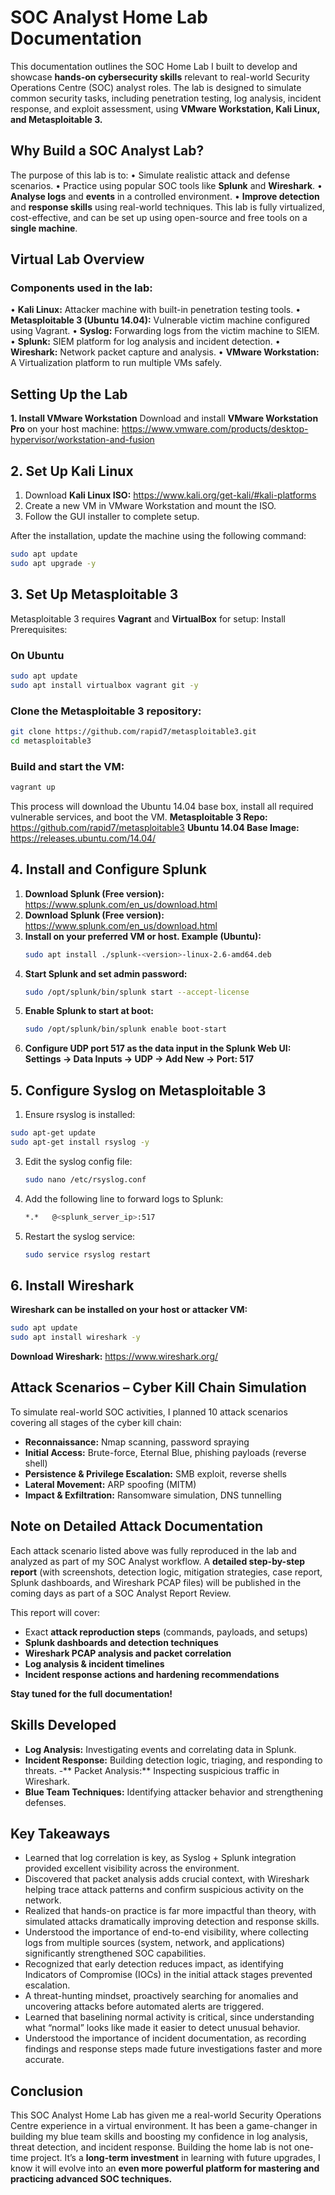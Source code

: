# SOC Analyst Home Lab Documentation

This documentation outlines the SOC Home Lab I built to develop and showcase **hands-on cybersecurity skills** relevant to real-world Security Operations Centre (SOC) analyst roles. The lab is designed to simulate common security tasks, including penetration testing, log analysis, incident response, and exploit assessment, using **VMware Workstation, Kali Linux, and Metasploitable 3.**

## Why Build a SOC Analyst Lab?

The purpose of this lab is to:
•	Simulate realistic attack and defense scenarios.
•	Practice using popular SOC tools like **Splunk** and **Wireshark**.
•	**Analyse logs** and **events** in a controlled environment.
•	**Improve detection** and **response skills** using real-world techniques.
This lab is fully virtualized, cost-effective, and can be set up using open-source and free tools on a **single machine**.

## Virtual Lab Overview
### Components used in the lab:
•	**Kali Linux:** Attacker machine with built-in penetration testing tools.
•	**Metasploitable 3 (Ubuntu 14.04):** Vulnerable victim machine configured using Vagrant.
•	**Syslog:** Forwarding logs from the victim machine to SIEM.
•	**Splunk:** SIEM platform for log analysis and incident detection.
•	**Wireshark:** Network packet capture and analysis.
•	**VMware Workstation:** A Virtualization platform to run multiple VMs safely.

## Setting Up the Lab
**1. Install VMware Workstation**
Download and install **VMware Workstation Pro** on your host machine:
https://www.vmware.com/products/desktop-hypervisor/workstation-and-fusion

## 2. Set Up Kali Linux
1.	Download **Kali Linux ISO:** https://www.kali.org/get-kali/#kali-platforms
2.	Create a new VM in VMware Workstation and mount the ISO.
3.	Follow the GUI installer to complete setup.

After the installation, update the machine using the following command:

```bash
sudo apt update
sudo apt upgrade -y
```

## 3. Set Up Metasploitable 3
Metasploitable 3 requires **Vagrant** and **VirtualBox** for setup:
Install Prerequisites:
### On Ubuntu 
```bash
sudo apt update
sudo apt install virtualbox vagrant git -y
```
### Clone the Metasploitable 3 repository:
```bash
git clone https://github.com/rapid7/metasploitable3.git
cd metasploitable3
```
### Build and start the VM:
```bash
vagrant up
```
This process will download the Ubuntu 14.04 base box, install all required vulnerable services, and boot the VM.
**Metasploitable 3 Repo:** https://github.com/rapid7/metasploitable3
**Ubuntu 14.04 Base Image:** https://releases.ubuntu.com/14.04/

## 4. Install and Configure Splunk
1.	**Download Splunk (Free version):** https://www.splunk.com/en_us/download.html
2.	**Download Splunk (Free version):** https://www.splunk.com/en_us/download.html
3.	**Install on your preferred VM or host. Example (Ubuntu):**
    ```bash
    sudo apt install ./splunk-<version>-linux-2.6-amd64.deb
    ```
4.	**Start Splunk and set admin password:**
    ```bash
    sudo /opt/splunk/bin/splunk start --accept-license
    ```
6.	**Enable Splunk to start at boot:**
    ```bash
    sudo /opt/splunk/bin/splunk enable boot-start
    ```
8.	**Configure UDP port 517 as the data input in the Splunk Web UI:** **Settings → Data Inputs → UDP → Add New → Port: 517**
   
## 5. Configure Syslog on Metasploitable 3
1.	Ensure rsyslog is installed:
   ```bash
   sudo apt-get update
   sudo apt-get install rsyslog -y
   ```
3.	Edit the syslog config file:
    ```bash
    sudo nano /etc/rsyslog.conf
    ```
4.	Add the following line to forward logs to Splunk:
    ```bash
    *.*   @<splunk_server_ip>:517
    ```
5.	Restart the syslog service:
    ```bash
    sudo service rsyslog restart
    ```
## 6. Install Wireshark
**Wireshark can be installed on your host or attacker VM:**
   ```bash
   sudo apt update
   sudo apt install wireshark -y
   ```
**Download Wireshark:** https://www.wireshark.org/

## Attack Scenarios – Cyber Kill Chain Simulation
To simulate real-world SOC activities, I planned 10 attack scenarios covering all stages of the cyber kill chain:
- **Reconnaissance:** Nmap scanning, password spraying
- **Initial Access:** Brute-force, Eternal Blue, phishing payloads (reverse shell)
- **Persistence & Privilege Escalation:** SMB exploit, reverse shells
- **Lateral Movement:** ARP spoofing (MITM)
- **Impact & Exfiltration:** Ransomware simulation, DNS tunnelling

## Note on Detailed Attack Documentation
Each attack scenario listed above was fully reproduced in the lab and analyzed as part of my SOC Analyst workflow.
A **detailed step-by-step report** (with screenshots, detection logic, mitigation strategies, case report, Splunk dashboards, and Wireshark PCAP files) will be published in the coming days as part of a SOC Analyst Report Review.

This report will cover:
- Exact **attack reproduction steps** (commands, payloads, and setups)
- **Splunk dashboards and detection techniques**
- **Wireshark PCAP analysis and packet correlation**
- **Log analysis & incident timelines**
- **Incident response actions and hardening recommendations**

**Stay tuned for the full documentation!**


## Skills Developed
- **Log Analysis:** Investigating events and correlating data in Splunk.
- **Incident Response:** Building detection logic, triaging, and responding to threats.
-** Packet Analysis:** Inspecting suspicious traffic in Wireshark.
- **Blue Team Techniques:** Identifying attacker behavior and strengthening defenses.


## Key Takeaways
- Learned that log correlation is key, as Syslog + Splunk integration provided excellent visibility across the environment.
- Discovered that packet analysis adds crucial context, with Wireshark helping trace attack patterns and confirm suspicious activity on the network.
- Realized that hands-on practice is far more impactful than theory, with simulated attacks dramatically improving detection and response skills.
- Understood the importance of end-to-end visibility, where collecting logs from multiple sources (system, network, and applications) significantly strengthened SOC capabilities.
- Recognized that early detection reduces impact, as identifying Indicators of Compromise (IOCs) in the initial attack stages prevented escalation.
- A threat-hunting mindset, proactively searching for anomalies and uncovering attacks before automated alerts are triggered.
- Learned that baselining normal activity is critical, since understanding what “normal” looks like made it easier to detect unusual behavior.
- Understood the importance of incident documentation, as recording findings and response steps made future investigations faster and more accurate.


## Conclusion
This SOC Analyst Home Lab has given me a real-world Security Operations Centre experience in a virtual environment. It has been a game-changer in building my blue team skills and boosting my confidence in log analysis, threat detection, and incident response. Building the home lab is not one-time project. It’s a **long-term investment** in learning with future upgrades, I know it will evolve into an **even more powerful platform for mastering and practicing advanced SOC techniques.**





   	













